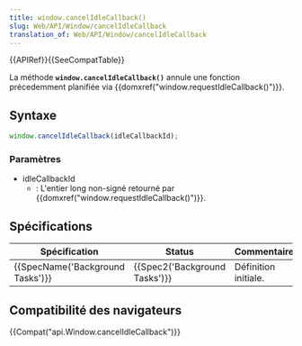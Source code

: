 ```yaml
---
title: window.cancelIdleCallback()
slug: Web/API/Window/cancelIdleCallback
translation_of: Web/API/Window/cancelIdleCallback
---
```

{{APIRef}}{{SeeCompatTable}}

La méthode **`window.cancelIdleCallback()`** annule une fonction précedemment planifiée via {{domxref("window.requestIdleCallback()")}}.

## Syntaxe

```js
window.cancelIdleCallback(idleCallbackId);
```

### Paramètres

- idleCallbackId
  - : L'entier long non-signé retourné par {{domxref("window.requestIdleCallback()")}}.

## Spécifications

| Spécification                                | Status                                   | Commentaire          |
| -------------------------------------------- | ---------------------------------------- | -------------------- |
| {{SpecName('Background Tasks')}} | {{Spec2('Background Tasks')}} | Définition initiale. |

## Compatibilité des navigateurs

{{Compat("api.Window.cancelIdleCallback")}}
